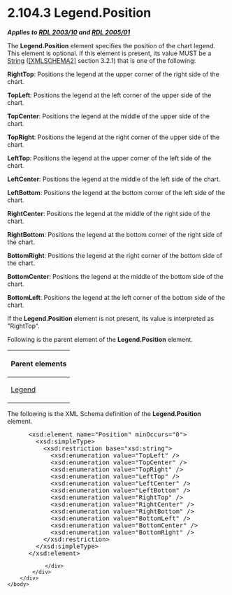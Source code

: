 <html dir="LTR" xmlns:mshelp="http://msdn.microsoft.com/mshelp" xmlns:ddue="http://ddue.schemas.microsoft.com/authoring/2003/5" xmlns:xlink="http://www.w3.org/1999/xlink" xmlns:tool="http://www.microsoft.com/tooltip">
    <head>
        <meta http-equiv="Content-Type" content="text/html; CHARSET=utf-8"></meta>
        <meta name="save" content="history"></meta>
        <title>2.104.3 Legend.Position</title>
        <xml>
            <mshelp:toctitle title="2.104.3 Legend.Position"></mshelp:toctitle>
            <mshelp:rltitle title="[MS-RDL]: Legend.Position"></mshelp:rltitle>
            <mshelp:keyword index="A" term="1545f9e5-b199-4cfe-948d-bf4d0cabce91"></mshelp:keyword>
            <mshelp:attr name="DCSext.ContentType" value="open specification"></mshelp:attr>
            <mshelp:attr name="AssetID" value="1545f9e5-b199-4cfe-948d-bf4d0cabce91"></mshelp:attr>
            <mshelp:attr name="TopicType" value="kbRef"></mshelp:attr>
            <mshelp:attr name="DCSext.Title" value="[MS-RDL]: Legend.Position" />
        </xml>
    </head>
    <body>
        <div id="header">
            <h1 class="heading">2.104.3 Legend.Position</h1>
        </div>
        <div id="mainSection">
            <div id="mainBody">
                <div id="allHistory" class="saveHistory"></div>
                <div id="sectionSection0" class="section" name="collapseableSection">
                    

<p><b><i>Applies to </i></b><a href="a7e2ad00-07c8-4f6d-80ab-3ad55df7b233.html"><b><i>RDL 2003/10</i></b></a><b>
<i>and </i></b><a href="3ebe2912-4958-4832-b391-cad1f5e13338.html"><b><i>RDL 2005/01</i></b></a></p>

<p>The <b>Legend.Position</b> element specifies the position of
the chart legend. This element is optional. If this element is present, its
value MUST be a <a href="1ed81ef3-a683-45e3-aaad-bd2bbe71bc3d.html">String</a>
(<a href="https://go.microsoft.com/fwlink/?LinkId=90610">[XMLSCHEMA2]</a>
section 3.2.1) that is one of the following:</p>

<p><b>RightTop</b>: Positions the legend at the upper
corner of the right side of the chart.</p>

<p><b>TopLeft</b>: Positions the legend at the left
corner of the upper side of the chart.</p>

<p><b>TopCenter</b>: Positions the legend at the middle
of the upper side of the chart.</p>

<p><b>TopRight</b>: Positions the legend at the right
corner of the upper side of the chart.</p>

<p><b>LeftTop</b>: Positions the legend at the upper
corner of the left side of the chart.</p>

<p><b>LeftCenter</b>: Positions the legend at the middle
of the left side of the chart.</p>

<p><b>LeftBottom</b>: Positions the legend at the bottom
corner of the left side of the chart.</p>

<p><b>RightCenter</b>: Positions the legend at the
middle of the right side of the chart.</p>

<p><b>RightBottom</b>: Positions the legend at the
bottom corner of the right side of the chart.</p>

<p><b>BottomRight</b>: Positions the legend at the right
corner of the bottom side of the chart.</p>

<p><b>BottomCenter</b>: Positions the legend at the
middle of the bottom side of the chart.</p>

<p><b>BottomLeft</b>: Positions the legend at the left
corner of the bottom side of the chart.</p>

<p>If the <b>Legend.Position</b> element is not present, its
value is interpreted as &quot;RightTop&quot;.</p>

<p>Following is the parent element of the <b>Legend.Position</b>
element.</p>

<table>
 <thead>
  <tr>
   <th>
   <p>Parent elements</p>
   </th>
  </tr>
 </thead>
 <tr>
  <td>
  <p><a href="ee6c1c5b-1389-43fb-989a-62fbf0cb5f6f.html">Legend</a></p>
  </td>
 </tr>
</table>

<p>The following is the XML Schema definition of the <b>Legend.Position</b>
element.</p>

<dl>
<dd>
<div><pre> &lt;xsd:element name=&quot;Position&quot; minOccurs=&quot;0&quot;&gt;
   &lt;xsd:simpleType&gt;
     &lt;xsd:restriction base=&quot;xsd:string&quot;&gt;
       &lt;xsd:enumeration value=&quot;TopLeft&quot; /&gt;
       &lt;xsd:enumeration value=&quot;TopCenter&quot; /&gt;
       &lt;xsd:enumeration value=&quot;TopRight&quot; /&gt;
       &lt;xsd:enumeration value=&quot;LeftTop&quot; /&gt;
       &lt;xsd:enumeration value=&quot;LeftCenter&quot; /&gt;
       &lt;xsd:enumeration value=&quot;LeftBottom&quot; /&gt;
       &lt;xsd:enumeration value=&quot;RightTop&quot; /&gt;
       &lt;xsd:enumeration value=&quot;RightCenter&quot; /&gt;
       &lt;xsd:enumeration value=&quot;RightBottom&quot; /&gt;
       &lt;xsd:enumeration value=&quot;BottomLeft&quot; /&gt;
       &lt;xsd:enumeration value=&quot;BottomCenter&quot; /&gt;
       &lt;xsd:enumeration value=&quot;BottomRight&quot; /&gt;
     &lt;/xsd:restriction&gt;
   &lt;/xsd:simpleType&gt;
 &lt;/xsd:element&gt;
</pre></div>
</dd></dl>


                </div>
            </div>
        </div>
    </body>
</html>
